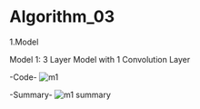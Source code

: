 # Algorithm_03

1.Model

  Model 1: 3 Layer Model with 1 Convolution Layer

-Code-
![m1](https://user-images.githubusercontent.com/39721753/83510850-ab457a00-a508-11ea-9dd0-7e188d71a151.PNG)

-Summary-
![m1 summary](https://user-images.githubusercontent.com/39721753/83510963-d7f99180-a508-11ea-8596-41cefafc670a.PNG)

